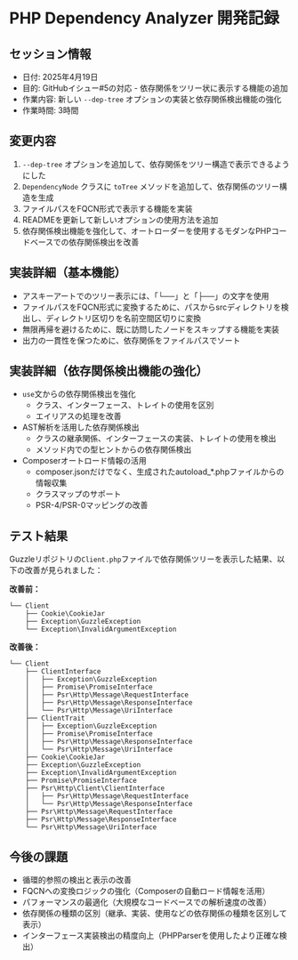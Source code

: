 # PHP Dependency Analyzer 開発記録

## セッション情報
- 日付: 2025年4月19日
- 目的: GitHubイシュー#5の対応 - 依存関係をツリー状に表示する機能の追加
- 作業内容: 新しい `--dep-tree` オプションの実装と依存関係検出機能の強化
- 作業時間: 3時間

## 変更内容
1. `--dep-tree` オプションを追加して、依存関係をツリー構造で表示できるようにした
2. `DependencyNode` クラスに `toTree` メソッドを追加して、依存関係のツリー構造を生成
3. ファイルパスをFQCN形式で表示する機能を実装
4. READMEを更新して新しいオプションの使用方法を追加
5. 依存関係検出機能を強化して、オートローダーを使用するモダンなPHPコードベースでの依存関係検出を改善

## 実装詳細（基本機能）
- アスキーアートでのツリー表示には、「└──」と「├──」の文字を使用
- ファイルパスをFQCN形式に変換するために、パスからsrcディレクトリを検出し、ディレクトリ区切りを名前空間区切りに変換
- 無限再帰を避けるために、既に訪問したノードをスキップする機能を実装
- 出力の一貫性を保つために、依存関係をファイルパスでソート

## 実装詳細（依存関係検出機能の強化）
- `use`文からの依存関係検出を強化
  - クラス、インターフェース、トレイトの使用を区別
  - エイリアスの処理を改善
- AST解析を活用した依存関係検出
  - クラスの継承関係、インターフェースの実装、トレイトの使用を検出
  - メソッド内での型ヒントからの依存関係検出
- Composerオートロード情報の活用
  - composer.jsonだけでなく、生成されたautoload_*.phpファイルからの情報収集
  - クラスマップのサポート
  - PSR-4/PSR-0マッピングの改善

## テスト結果
Guzzleリポジトリの`Client.php`ファイルで依存関係ツリーを表示した結果、以下の改善が見られました：

**改善前：**
```
└── Client
    ├── Cookie\CookieJar
    ├── Exception\GuzzleException
    └── Exception\InvalidArgumentException
```

**改善後：**
```
└── Client
    ├── ClientInterface
    │   ├── Exception\GuzzleException
    │   ├── Promise\PromiseInterface
    │   ├── Psr\Http\Message\RequestInterface
    │   ├── Psr\Http\Message\ResponseInterface
    │   └── Psr\Http\Message\UriInterface
    ├── ClientTrait
    │   ├── Exception\GuzzleException
    │   ├── Promise\PromiseInterface
    │   ├── Psr\Http\Message\ResponseInterface
    │   └── Psr\Http\Message\UriInterface
    ├── Cookie\CookieJar
    ├── Exception\GuzzleException
    ├── Exception\InvalidArgumentException
    ├── Promise\PromiseInterface
    ├── Psr\Http\Client\ClientInterface
    │   ├── Psr\Http\Message\RequestInterface
    │   └── Psr\Http\Message\ResponseInterface
    ├── Psr\Http\Message\RequestInterface
    ├── Psr\Http\Message\ResponseInterface
    └── Psr\Http\Message\UriInterface
```



## 今後の課題
- 循環的参照の検出と表示の改善
- FQCNへの変換ロジックの強化（Composerの自動ロード情報を活用）
- パフォーマンスの最適化（大規模なコードベースでの解析速度の改善）
- 依存関係の種類の区別（継承、実装、使用などの依存関係の種類を区別して表示）
- インターフェース実装検出の精度向上（PHPParserを使用したより正確な検出）
